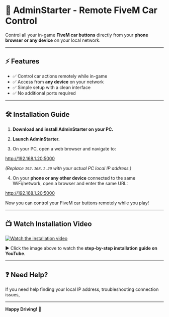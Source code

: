 # 🚗 AdminStarter - Remote FiveM Car Control

Control all your in-game **FiveM car buttons** directly from your **phone browser or any device** on your local network.

---

## ⚡ Features

- ✅ Control car actions remotely while in-game
- ✅ Access from **any device** on your network
- ✅ Simple setup with a clean interface
- ✅ No additional ports required

---

## 🛠️ Installation Guide

1. **Download and install AdminStarter on your PC.**

2. **Launch AdminStarter.**

3. On your PC, open a web browser and navigate to:

http://192.168.1.20:5000


*(Replace `192.168.1.20` with your actual PC local IP address.)*

4. On your **phone or any other device** connected to the same WiFi/network, open a browser and enter the same URL:

http://192.168.1.20:5000


Now you can control your FiveM car buttons remotely while you play!

---

## 📺 Watch Installation Video

[![Watch the installation video](https://img.youtube.com/vi/b0f5e0ILsps/maxresdefault.jpg)](https://youtu.be/b0f5e0ILsps)

▶️ Click the image above to watch the **step-by-step installation guide on YouTube**.

---

## ❓ Need Help?

If you need help finding your local IP address, troubleshooting connection issues, 

---

**Happy Driving! 🛞**
